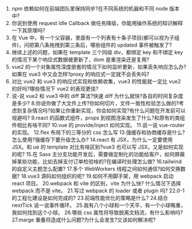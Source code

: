 1. npm 依赖如何在前端团队里保持同步?在不同系统的机器和不同 node 版本中?
2. 你说到使用 request ldle Callback 做任务降级，你能用操作系统的知识解释一下其原理吗?
3. 在 Vue 中，有一个父容器，里面有一个列表有十条子项目(都可以视为子组件)，问把第八条拖拽到第三条后，哪些组件的 updated 事件被触发了?
4. 继续上述的问题，如果在 template 三个同级 div，都绑定 key 和不绑定 key 的情况下某个响应式数据被更新了，dom 是重渲染还是复用?
5. vue2 的一个对象属性深度嵌套的情况下如何监听更新，如果丢失响应怎么办?如果在 vue3 中又会怎样?proxy 的响应式一定就不会丢失吗?
6. 对比 vue2 和 vue3 的响应式实现和依赖收集，vue3 的性能就一定比 vue2 的好吗?哪些情况下 vue2 的表现更佳?
7. 说-说 vue2 和 vue3 中的 diff 算法?快速 diff 为什么就快?各自的时间复杂度是多少? 8.你说你做了大文件上传?你如何切片，文件一致性检验怎么做的?考虑到复杂情况吗?如果让你重新实现，你会如何实现?有什么问题在开发前可以规避吗?
   9.react 的函数式组件，props 到视图渲染发生了什么?和原有的类组件相比有啥不同?
   10.vue 的 provide/inject 如何实现。 11.说一说 vue-router 的实现。
   12.flex 布局下的三等分的 css 怎么写 13.强缓存和协商缓存是什么?怎么使用?强缓存下要升级怎么办?
   14.react 有 JSX，为什么一定要使用 JSX。和 ue 的 template 对比有啥区别?vue3 也可以写 JSX，又是如何实现的呢? 15.在 Sass 主分支功能开发后，需要做定制化的功能给客户，如何屏蔽掉某些功能，比如去掉支付订单检验啥的?在编译时处理怎么做?
   16.tailwind 的自定义主题怎么配置? 17.多个 WebWorkers 线程之间如何通信?如何交换数据?
   18.vue3 源码如何组织的呢? 19.如何不用脚手架，用 webpack 启动 react 项目。
   20.webpack 和 vite 的区别，vite 为什么快? 什么情况下选择 webpack 而不是 vite。 21.写过 webpack 的 loader 或者 plugin 吗?
   22.0-1 的工程化建设是如何完成的? 23.前端性能优化的策略是什么? 24.结合 nextTick 说一说事件循环。 25.我有八个小球和一个天平，有一个小球略重，我如何找到这个小球。 26.哪些 css 属性将导致脱离文档流，有什么影响吗?
   27.marge 重叠将造成什么问题?为什么会发生?又该如何解决呢?
